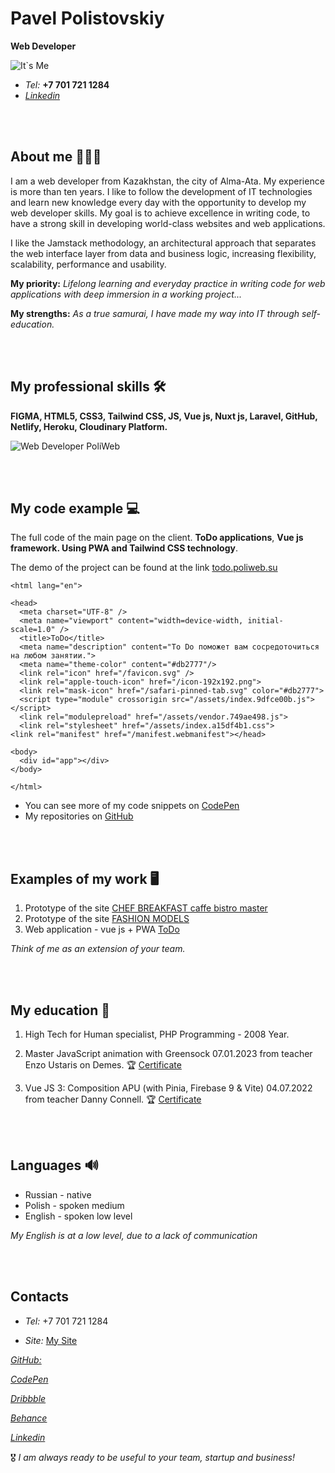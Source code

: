# Pavel Polistovskiy

**Web Developer**


![It`s Me](https://res.cloudinary.com/poliweb/image/upload/c_fill,g_face,w_350/v1639893378/avatar_my_xrxg6d.webp)

* _Tel:_   **+7 701 721 1284** 
* [_Linkedin_ ](https://www.linkedin.com/in/poliweb/)

<br>
<br>

## About me 🧔🏼‍♂️

I am a web developer from Kazakhstan, the city of Alma-Ata. My experience is more than ten years. I like to follow the development of IT technologies and learn new knowledge every day with the opportunity to develop my web developer skills. My goal is to achieve excellence in writing code, to have a strong skill in developing world-class websites and web applications.

I like the Jamstack methodology, an architectural approach that separates the web interface layer from data and business logic, increasing flexibility, scalability, performance and usability. 

**My priority:** _Lifelong learning and everyday practice in writing code for web applications with deep immersion in a working project..._

**My strengths:** _As a true samurai, I have made my way into IT through self-education._

<br>
<br>

## My professional skills 🛠️

**FIGMA, HTML5, CSS3, Tailwind CSS, JS, Vue js, Nuxt js, Laravel, GitHub, Netlify, Heroku, Cloudinary Platform.**

![Web Developer PoliWeb](https://res.cloudinary.com/poliweb/image/upload/c_fill,g_north,h_500/v1687001794/ProgramingIllustration/PoliWebStartUp_c3k9lw.webp)

<br>
<br>

## My code example  💻

The full code of the main page on the client. **ToDo applications**, **Vue js framework. Using PWA and Tailwind CSS  technology**.

The demo of the project can be found at the link [todo.poliweb.su](https://todo.poliweb.su/)

```
<html lang="en">

<head>
  <meta charset="UTF-8" />
  <meta name="viewport" content="width=device-width, initial-scale=1.0" />
  <title>ToDo</title>
  <meta name="description" content="To Do поможет вам сосредоточиться на любом занятии.">
  <meta name="theme-color" content="#db2777"/>
  <link rel="icon" href="/favicon.svg" />
  <link rel="apple-touch-icon" href="/icon-192x192.png">
  <link rel="mask-icon" href="/safari-pinned-tab.svg" color="#db2777">
  <script type="module" crossorigin src="/assets/index.9dfce00b.js"></script>
  <link rel="modulepreload" href="/assets/vendor.749ae498.js">
  <link rel="stylesheet" href="/assets/index.a15df4b1.css">
<link rel="manifest" href="/manifest.webmanifest"></head>

<body>
  <div id="app"></div>
</body>

</html>
```

* You can see more of my code snippets on [CodePen](https://codepen.io/poliweb)
* My repositories on [GitHub](https://github.com/poliweb)

<br>
<br>

## Examples of my work 🖥️ 
1. Prototype of the site [CHEF BREAKFAST caffe bistro master](https://chef-breakfast.netlify.app/)
2. Prototype of the site [FASHION MODELS](https://pw-model-agency.netlify.app/)
3. Web application - vue js + PWA [ToDo](https://todo.poliweb.su/)

*Think of me as an extension of your team.*

<br>
<br>

## My education 📖 

1. High Tech for Human specialist, PHP Programming - 2008 Year.

2. Master JavaScript animation with Greensock 07.01.2023 from teacher Enzo Ustaris on Demes.  🏆 [Certificate](https://www.udemy.com/certificate/UC-acd51752-6eca-4856-8310-e023582f1440/)

3. Vue JS 3: Composition APU (with Pinia, Firebase 9 & Vite) 04.07.2022 from teacher Danny Connell. 🏆 [Certificate](https://www.udemy.com/certificate/UC-d3e0a10c-eb61-4f91-8a99-5a0a2c6dc4ef/)


<br/>
<br/>

## Languages 🔊

* Russian - native
* Polish - spoken medium
* English - spoken low level

_My English is at a low level, due to a lack of communication_

<br/>
<br/>


## Contacts

* _Tel:_  +7 701 721 1284

* _Site:_ [My Site](https://todo.poliweb.su/)

[_GitHub:_ ](https://github.com/poliweb)

[ _CodePen_ ](https://codepen.io/poliweb)

[ _Dribbble_ ](https://dribbble.com/PoliWeb)

[ _Behance_ ](https://www.behance.net/poliweb)

[_Linkedin_ ](https://www.linkedin.com/in/poliweb/)


🎖️ _I am always ready to be useful to your team, startup and business!_
